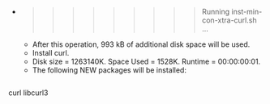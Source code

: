 * >>>>>>>>> Running inst-min-con-xtra-curl.sh ...
  * After this operation, 993 kB of additional disk space will be used.
  * Install curl.
  * Disk size = 1263140K. Space Used = 1528K. Runtime = 00:00:00:01.
  * The following NEW packages will be installed:
  ```bash
curl libcurl3
  ```

